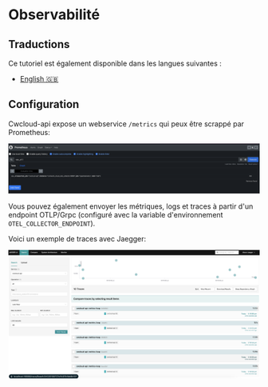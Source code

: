 # Observabilité

## Traductions

Ce tutoriel est également disponible dans les langues suivantes :

* [English 🇬🇧](../../../../../tutorials/selfhosted/configuration/observability.md)

## Configuration

Cwcloud-api expose un webservice `/metrics` qui peux être scrappé par Prometheus:

![prometheus](../../../../../img/prometheus.png)

Vous pouvez également envoyer les métriques, logs et traces à partir d'un endpoint OTLP/Grpc (configuré avec la variable d'environnement `OTEL_COLLECTOR_ENDPOINT`).

Voici un exemple de traces avec Jaegger:

![jaegger](../../../../../img/jaegger.png)

